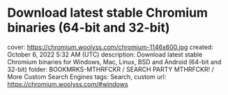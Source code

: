 # Download latest stable Chromium binaries (64-bit and 32-bit)

cover: https://chromium.woolyss.com/chromium-1146x600.jpg
created: October 6, 2022 5:32 AM (UTC)
description: Download latest stable Chromium binaries for Windows, Mac, Linux, BSD and Android (64-bit and 32-bit)
folder: BOOKMRKS-MTHRFCKR / SEARCH PARTY MTHRFCKR! / More Custom Search Engines
tags: Search, custom
url: https://chromium.woolyss.com/#windows